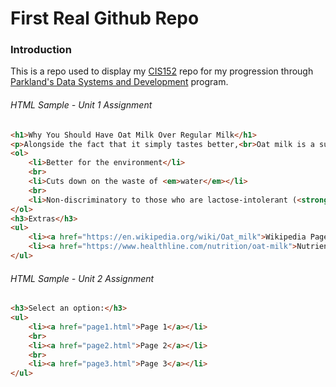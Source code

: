 First Real Github Repo
======

### Introduction
This is a repo used to display my [CIS152](https://catalog.parkland.edu/preview_course_nopop.php?catoid=3&coid=3402) repo for my progression through [Parkland's Data Systems and Development](https://catalog.parkland.edu/preview_program.php?catoid=3&poid=555&returnto=203) program.

###### HTML Sample - Unit 1 Assignment

```html
<h1>Why You Should Have Oat Milk Over Regular Milk</h1>
<p>Alongside the fact that it simply tastes better,<br>Oat milk is a superior alternative to regular milk for these top 3 reasons:</p>
<ol>
    <li>Better for the environment</li>
    <br>
    <li>Cuts down on the waste of <em>water</em></li>
    <br>
    <li>Non-discriminatory to those who are lactose-intolerant (<strong>it's inclusive!</strong>)</li>
</ol>
<h3>Extras</h3>
<ul>
    <li><a href="https://en.wikipedia.org/wiki/Oat_milk">Wikipedia Page</a></li>
    <li><a href="https://www.healthline.com/nutrition/oat-milk">Nutrients, Benefits, and More</a></li>
</ul>
```

###### HTML Sample - Unit 2 Assignment

```html
<h3>Select an option:</h3>
<ul>
    <li><a href="page1.html">Page 1</a></li>
    <br>
    <li><a href="page2.html">Page 2</a></li>
    <br>
    <li><a href="page3.html">Page 3</a></li>
</ul>
```
